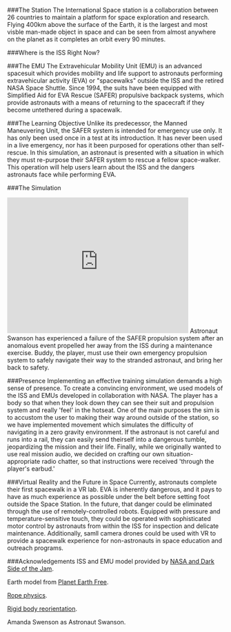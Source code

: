 ###The Station
The International Space station is a collaboration between 26 countries to maintain a platform for space exploration and research. Flying 400km above the surface of the Earth, it is the largest and most visble man-made object in space and can be seen from almost anywhere on the planet as it completes an orbit every 90 minutes.

###Where is the ISS Right Now?
<script type="text/javascript" src="http://www.satflare.com/export/xvsft.asp?k=1&q=25544&w=500&h=300&z=2"></script>

###The EMU
The Extravehicular Mobility Unit (EMU) is an advanced spacesuit which provides mobility and life support to astronauts performing extravehicular activity (EVA) or "spacewalks" outside the ISS and the retired NASA Space Shuttle. Since 1994, the suits have been equipped with Simplified Aid for EVA Rescue (SAFER) propulsive backpack systems, which provide astronauts with a means of returning to the spacecraft if they become untethered during a spacewalk. 

###The Learning Objective
Unlike its predecessor, the Manned Maneuvering Unit, the SAFER system is intended for emergency use only. It has only been used once in a test at its introduction. It has never been used in a live emergency, nor has it been purposed for operations other than self-rescue. In this simulation, an astronaut is presented with a situation in which they must re-purpose their SAFER system to rescue a fellow space-walker. This operation will help users learn about the ISS and the dangers astronauts face while performing EVA.

###The Simulation
<iframe width="420" height="315" src="https://www.youtube.com/embed/ez_WrufH9dA" frameborder="0" allowfullscreen></iframe>
Astronaut Swanson has experienced a failure of the SAFER propulsion system after an anomalous event propelled her away from the ISS during a maintenance exercise. Buddy, the player, must use their own emergency propulsion system to safely navigate their way to the stranded astronaut, and bring her back to safety.

###Presence
Implementing an effective training simulation demands a high sense of presence. To create a convincing environment, we used models of the ISS and EMUs developed in collaboration with NASA. The player has a body so that when they look down they can see their suit and propulsion system and really 'feel' in the hotseat. One of the main purposes the sim is to accustom the user to making their way around outside of the station, so we have implemented movement which simulates the difficulty of navigating in a zero gravity environment. If the astronaut is not careful and runs into a rail, they can easily send theirself into a dangerous tumble, jeopardizing the mission and their life. Finally, while we originally wanted to use real mission audio, we decided on crafting our own situation-appropriate radio chatter, so that instructions were received 'through the player's earbud.'

###Virtual Reality and the Future in Space
Currently, astronauts complete their first spacewalk in a VR lab. EVA is inherently dangerous, and it pays to have as much experience as possible under the belt before setting foot outside the Space Station. In the future, that danger could be eliminated through the use of remotely-controlled robots. Equipped with pressure and temperature-sensitive touch, they could be operated with sophisticated motor control by astronauts from within the ISS for inspection and delicate maintenance. Additionally, samll camera drones could be used with VR to provide a spacewalk experience for non-astronauts in space education and outreach programs.

###Acknowledgements
ISS and EMU model provided by [NASA and Dark Side of the Jam](https://www.assetstore.unity3d.com/en/#!/content/756).

Earth model from [Planet Earth Free](https://www.assetstore.unity3d.com/en/#!/content/23399).

[Rope physics](http://wiki.unity3d.com/index.php/3D_Physics_Based_Rope).

[Rigid body reorientation](http://answers.unity3d.com/questions/417920/how-to-make-a-rigidbody-rotate-towards-an-object-u.html).

Amanda Swenson as Astronaut Swanson.



